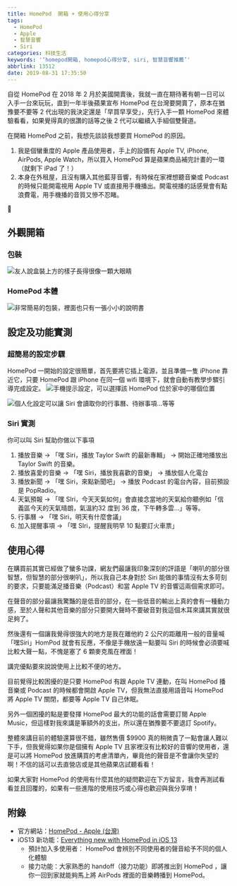```yaml
---
title: HomePod  開箱 + 使用心得分享
tags:
  - HomePod
  - Apple
  - 智慧音響
  - Siri
categories: 科技生活
keywords: '‘homepod開箱, homepod心得分享, siri, 智慧音響推薦’'
abbrlink: 13512
date: 2019-08-31 17:35:50
---
```


自從 HomePod 在 2018 年 2 月於美國開賣後，我就一直在期待著有朝一日可以入手一台來玩玩，直到一年半後蘋果宣布 HomePod 在台灣要開賣了，原本在猶豫要不要等 2 代出現的我決定還是「早買早享受」，先行入手一顆 HomePod 來體驗看看，如果覺得真的很讚的話等之後 2 代可以繼續入手組個雙聲道。

在開箱 HomePod 之前，我想先談談我想要買 HomePod 的原因。
1. 我是個蠻重度的 Apple 產品使用者，手上的設備有 Apple TV, iPhone, AirPods, Apple Watch，所以買入 HomePod 算是蘋果商品補完計畫的一環（就剩下 iPad 了！）
2. 本身在外租屋，且沒有購入其他藍芽音響，有時候在家裡想聽音樂或 Podcast 的時候只能開電視用 Apple TV 或直接用手機播出。開電視播的話感覺會有點浪費電，用手機播的音質又慘不忍睹。

<!--more-->

## 外觀開箱
### 包裝
![友人說盒裝上方的樣子長得很像一顆大眼睛](https://res.cloudinary.com/larrynote/image/upload/v1567305906/larrynotepost/images38_lwtfyu.jpg)

### HomePod 本體
![非常簡易的包裝，裡面也只有一張小小的說明書](https://res.cloudinary.com/larrynote/image/upload/v1567305906/larrynotepost/images39_gjd7i1.jpg)

## 設定及功能實測
### 超簡易的設定步驟
HomePod 一開始的設定很簡單，首先要將它插上電源，並且準備一隻 iPhone 靠近它，只要 HomePod 跟 iPhone 在同一個 wifi 環境下，就會自動有教學步驟引導完成設定。
![手機提示設定，可以選擇該 HomePod 位於家中的哪個位置](https://res.cloudinary.com/larrynote/image/upload/v1567305906/larrynotepost/images40_dtrh4p.jpg)

![個人化設定可以讓 Siri 會讀取你的行事曆、待辦事項...等等](https://res.cloudinary.com/larrynote/image/upload/v1567305905/larrynotepost/images41_lnctxg.jpg)

### Siri 實測
你可以叫 Siri 幫助你做以下事項
1. 播放音樂  -> 「嘿 Siri，播放 Taylor Swift 的最新專輯」 -> 開始正確地播放出 Taylor Swift 的音樂。
2. 播放喜愛的音樂 -> 「嘿 Siri，播放我喜歡的音樂」 -> 播放個人化電台
3. 播放新聞 -> 「嘿 Siri，來點新聞吧」 -> 播放 Podcast 的電台內容，目前預設是 PopRadio。
4. 天氣預報 -> 「嘿 SIri，今天天氣如何」會直接念當地的天氣給你聽例如「信義區今天的天氣晴朗，氣溫約32 度到 36 度，下午轉多雲...」等等。
5. 行事曆 -> 「嘿 Siri，明天有什麼會議」
6. 加入提醒事項 -> 「嘿 SIri，提醒我明早 10 點要訂火車票」

## 使用心得
在購買前其實已經做了蠻多功課，網友們最讓我印象深刻的評語是「喇叭的部分很智慧，但智慧的部分很喇叭」，所以我自己本身對於 Siri 能做的事情沒有太多苛刻的要求，只要能滿足播音樂（Podcast）和當 Apple TV 的音響這兩個需求即可。

在聲音的部分最讓我驚豔的是低音的部分，在一些低音的輸出上真的會有一種動力感，至於人聲和其他音樂的部分只要開大聲時不要破音對我這個木耳來講其實就很足夠了。

然後還有一個讓我覺得很強大的地方是我在離他約 2 公尺的距離用一般的音量喊「嘿Siri」HomPod 就會有反應，不像是手機放遠一點要叫 Siri 的時候會必須要喊比較大聲一點，不愧是塞了 6 顆麥克風在裡面！

講完優點要來說說使用上比較不便的地方。

目前覺得比較困擾的是只要 HomePod 有跟 Apple TV 連動，在叫 HomePod 播音樂或 Podcast 的時候都會開啟 Apple TV，但我無法直接用語音叫 HomePod 將 Apple TV 關閉，都要等 Apple TV 自己休眠。

另外一個困擾的點是要發揮 HomePod 最大的功能的話會需要訂閱 Apple Music，但這樣對我來講是筆額外的支出，所以還在猶豫要不要退訂 Spotify。

整體來講目前的體驗還算很不錯，雖然售價 $9900 真的稍微貴了一點會讓人難以下手，但我覺得如果你是個擁有 Apple TV 且家裡沒有比較好的音響的使用者，還是可以將 HomePod 放進購買的考慮清單內，畢竟他的聲音是不會讓你失望的啊！不信的話可以去直營店或是其他蘋果店試聽看看！

如果大家對 HomePod 的使用有什麼其他的疑問歡迎在下方留言，我會再測試看看並且回覆的，如果有一些進階的使用技巧或心得也歡迎與我分享唷！

## 附錄
* 官方網站：[HomePod - Apple (台灣)](https://www.apple.com/tw/homepod/)
* iOS13 新功能：[Everything new with HomePod in iOS 13](https://appleinsider.com/articles/19/06/08/everything-new-with-homepod-in-ios-13)
	* 預計加入多使用者： HomePod 會辨別不同使用者的聲音給予不同的個人化體驗
	* 接力功能：大家熟悉的 handoff（接力功能）即將推出到 HomePod ，讓你一回到家就能夠馬上將 AirPods 裡面的音樂轉播到 HomePod。
